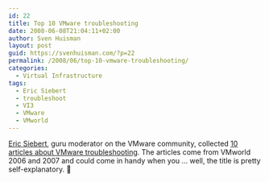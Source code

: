 ```yaml
---
id: 22
title: Top 10 VMware troubleshooting
date: 2008-06-08T21:04:11+02:00
author: Sven Huisman
layout: post
guid: https://svenhuisman.com/?p=22
permalink: /2008/06/top-10-vmware-troubleshooting/
categories:
  - Virtual Infrastructure
tags:
  - Eric Siebert
  - troubleshoot
  - VI3
  - VMware
  - VMworld
---
```

<a title="About Eric Siebert" href="http://vmware-land.com/About_Me.html" target="_blank">Eric Siebert</a>, guru moderator on the VMware community, collected <a title="Top 10 VMware troubleshooting" href="http://www.virtual-strategy.com/Features/Top-10-things-you-must-read-about-VMware-Troubleshooting.html" target="_blank">10 articles about VMware troubleshooting</a>. The articles come from VMworld 2006 and 2007 and could come in handy when you &#8230; well, the title is pretty self-explanatory. 🙂